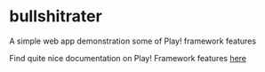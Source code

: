 # bullshitrater
A simple web app demonstration some of Play! framework features

Find quite nice documentation on Play! Framework features [here](https://www.playframework.com/documentation/1.3.x/home)

